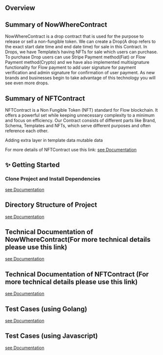 ## Overview

## Summary of NowWhereContract

NowWhereContract is a drop contract that is used for the purpose to release or sell a non-fungible token. We can create a Drop(A drop refers to the exact start date time and end date time) for sale in this Contract. In Drops, we have Template/s having NFTs for sale which users can purchase. To purchase Drop users can use Stripe Payment method(Fiat) or Flow Payment method(Crypto) and we have also implemented multisignature functionality for Flow payment to add user signature for payment verification and admin signature for confirmation of user payment. As new brands and businesses begin to take advantage of this technology you will see even more drops.

## Summary of NFTContract

NFTContract is a Non Fungible Token (NFT) standard for Flow blockchain.
It offers a powerful set while keeping unnecessary complexity to a minimum and focus on efficiency.
Our Contract consists of different parts like Brand, Schema, Templates and NFTs, which serve different purposes and often reference each other.

Adding extra layer in template data mutable data

For more details of NFTContract use this link:
[see Documentation](https://github.com/Troon-Technologies-LLC/Troon-NFT-Contract)

## ✨ Getting Started

### Clone Project and Install Dependencies

[see Documentation](docs/Dependencies.md)

## Directory Structure of Project

[see Documentation](docs/Directory_Structure.md)

## Technical Documentation of NowWhereContract(For more technical details please use this link)

[see Documentation](docs/Technical_Document_Nowwhere.md)

## Technical Documentation of NFTContract (For more technical details please use this link)

[see Documentation](docs/Technical_Document.md)

## Test Cases (using Golang)

[see Documentation](test/go/README.md)

## Test Cases (using Javascript)

[see Documentation](test/js/README.md)

